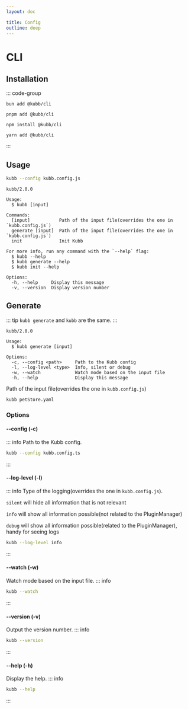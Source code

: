 ```yaml
---
layout: doc

title: Config
outline: deep
---
```


# CLI

## Installation

::: code-group

```shell [bun <img src="/feature/bun.svg"/>]
bun add @kubb/cli
```

```shell [pnpm <img src="/feature/pnpm.svg"/>]
pnpm add @kubb/cli
```

```shell [npm <img src="/feature/npm.svg"/>]
npm install @kubb/cli
```

```shell [yarn <img src="/feature/yarn.svg"/>]
yarn add @kubb/cli
```

:::

## Usage

```sh
kubb --config kubb.config.js
```

```mdx
kubb/2.0.0

Usage:
  $ kubb [input]

Commands:
  [input]           Path of the input file(overrides the one in `kubb.config.js`)
  generate [input]  Path of the input file(overrides the one in `kubb.config.js`)
  init              Init Kubb

For more info, run any command with the `--help` flag:
  $ kubb --help
  $ kubb generate --help
  $ kubb init --help

Options:
  -h, --help     Display this message
  -v, --version  Display version number
```

## Generate

::: tip
`kubb generate` and `kubb` are the same.
:::

```mdx
kubb/2.0.0

Usage:
  $ kubb generate [input]

Options:
  -c, --config <path>     Path to the Kubb config
  -l, --log-level <type>  Info, silent or debug
  -w, --watch             Watch mode based on the input file
  -h, --help              Display this message
```

Path of the input file(overrides the one in `kubb.config.js`)

```sh
kubb petStore.yaml
```

### Options

#### --config (-c)

::: info
Path to the Kubb config.

```sh
kubb --config kubb.config.ts
```

:::

#### --log-level (-l)

::: info
Type of the logging(overrides the one in `kubb.config.js`).

`silent` will hide all information that is not relevant

`info` will show all information possible(not related to the PluginManager)

`debug` will show all information possible(related to the PluginManager), handy for seeing logs

```sh
kubb --log-level info
```

:::

#### --watch (-w)

Watch mode based on the input file.
::: info

```sh
kubb --watch
```

:::

#### --version (-v)

Output the version number.
::: info

```sh
kubb --version
```

:::

#### --help (-h)

Display the help.
::: info

```sh
kubb --help
```

:::
